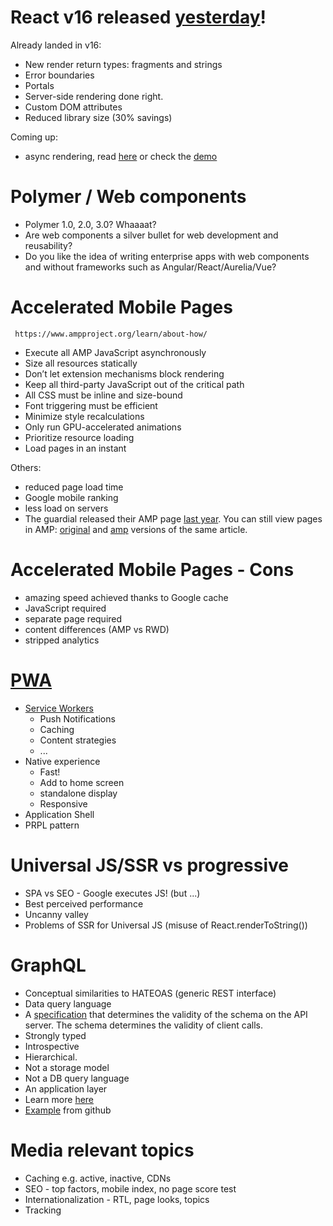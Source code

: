 # React v16 released [yesterday](https://facebook.github.io/react/blog/2017/09/26/react-v16.0.html#new-render-return-types-fragments-and-strings)!
Already landed in v16:
- New render return types: fragments and strings
- Error boundaries
- Portals
- Server-side rendering done right.
- Custom DOM attributes
- Reduced library size (30% savings)

Coming up:
- async rendering, read [here](https://gist.github.com/acdlite/f31becd03e2f5feb9b4b22267a58bc1f) or check the [demo](https://build-mbfootjxoo.now.sh/)


# Polymer / Web components
 - Polymer 1.0, 2.0, 3.0? Whaaaat?
 - Are web components a silver bullet for web development and reusability?
 - Do you like the idea of writing enterprise apps with web components and without frameworks such as Angular/React/Aurelia/Vue?
 
# Accelerated Mobile Pages
     https://www.ampproject.org/learn/about-how/

- Execute all AMP JavaScript asynchronously
- Size all resources statically
- Don’t let extension mechanisms block rendering
- Keep all third-party JavaScript out of the critical path
- All CSS must be inline and size-bound
- Font triggering must be efficient
- Minimize style recalculations
- Only run GPU-accelerated animations
- Prioritize resource loading
- Load pages in an instant

Others: 
- reduced page load time
- Google mobile ranking
- less load on servers
- The guardial released their AMP page [last year](https://www.theguardian.com/membership/2016/feb/24/todays-release-of-accelerated-mobile-pages-amp). You can still view pages in AMP: [original](https://www.theguardian.com/world/2017/sep/27/zealandia-drilling-reveals-secrets-of-sunken-lost-continent) and [amp](https://amp.theguardian.com/world/2017/sep/27/zealandia-drilling-reveals-secrets-of-sunken-lost-continent) versions of the same article.

# Accelerated Mobile Pages - Cons
- amazing speed achieved thanks to Google cache 
- JavaScript required
- separate page required
- content differences (AMP vs RWD)
- stripped analytics 


# [PWA](https://mmatczak.github.io/tech-talk-web-rev/#/55)
- [Service Workers](https://mmatczak.github.io/tech-talk-web-rev/#/31)
    - Push Notifications
    - Caching
    - Content strategies
    - ... 
- Native experience
    - Fast!
    - Add to home screen
    - standalone display 
    - Responsive
- Application Shell 
- PRPL pattern

# Universal JS/SSR vs progressive 
- SPA vs SEO - Google executes JS! (but ...)
- Best perceived performance
- Uncanny valley
- Problems of SSR for Universal JS (misuse of React.renderToString())

# GraphQL
- Conceptual similarities to HATEOAS (generic REST interface)
- Data query language
- A [specification](https://facebook.github.io/graphql/October2016/) that determines the validity of the schema on the API server. The schema determines the validity of client calls.
- Strongly typed
- Introspective
- Hierarchical.
- Not a storage model
- Not a DB query language
- An application layer
- Learn more [here](http://graphql.org/learn/)
- [Example](https://developer.github.com/v4/) from github

# Media relevant topics
- Caching e.g. active, inactive, CDNs 
- SEO - top factors, mobile index, no page score test
- Internationalization - RTL, page looks, topics
- Tracking
